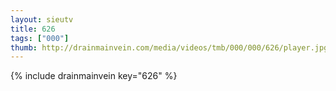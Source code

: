 ```yaml
--- 
layout: sieutv
title: 626
tags: ["000"]
thumb: http://drainmainvein.com/media/videos/tmb/000/000/626/player.jpg
---
```

{% include drainmainvein key="626" %} 

